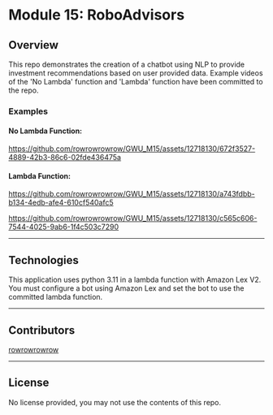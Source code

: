# Module 15: RoboAdvisors

## Overview

This repo demonstrates the creation of a chatbot using NLP to provide investment recommendations based on user provided data. Example videos of the 'No Lambda' function and 'Lambda' function have been committed to the repo.

### Examples

#### No Lambda Function:

https://github.com/rowrowrowrow/GWU_M15/assets/12718130/672f3527-4889-42b3-86c6-02fde436475a

#### Lambda Function:

https://github.com/rowrowrowrow/GWU_M15/assets/12718130/a743fdbb-b134-4edb-afe4-610cf540afc5


https://github.com/rowrowrowrow/GWU_M15/assets/12718130/c565c606-7544-4025-9ab6-1f4c503c7290




---

## Technologies

This application uses python 3.11 in a lambda function with Amazon Lex V2. You must configure a bot using Amazon Lex and set the bot to use the committed lambda function.

---

## Contributors

[rowrowrowrow](https://github.com/rowrowrowrow)

---

## License

No license provided, you may not use the contents of this repo.
